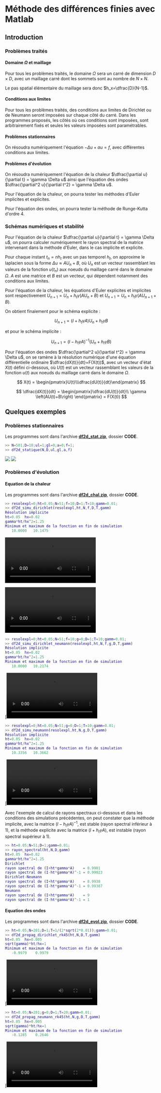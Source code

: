 # Méthode des différences finies avec Matlab

## Introduction

### Problèmes traités

#### Domaine $\Omega$ et maillage

Pour tous les problèmes traités, le domaine  $\Omega$ sera un carré de dimension $D \times D$, avec un maillage carré dont les sommets sont au nombre de $N \times N$.

Le pas spatial élémentaire du maillage sera donc $h_x=\dfrac{D}{N-1}$.

#### Conditions aux limites

Pour tous les problèmes traités, des conditions aux limites de Dirichlet ou de Neumann seront imposées sur chaque côté du carré. Dans les programmes proposés, les côtés où ces conditions sont imposées, sont arbitrairement fixés et seules les valeurs imposées sont paramétrables.

#### Problèmes stationnaires

On résoudra numériquement l'équation $-\Delta u + au = f$, avec différentes conditions aux limites. 

#### Problèmes d'évolution

On résoudra numériquement l'équation de la chaleur $\dfrac{\partial u}{\partial t} = \gamma \Delta u$ ainsi que l'équation des ondes $\dfrac{\partial^2 u}{\partial t^2} = \gamma \Delta u$.

Pour l'équation de la chaleur, on pourra tester les méthodes d'Euler implicites et explicites.

Pour l'équation des ondes, on pourra tester la méthode de Runge-Kutta d'ordre 4.

### Schémas numériques et stabilité

Pour l'équation de la chaleur $\dfrac{\partial u}{\partial t} = \gamma \Delta u$, on pourra calculer numériquement le rayon spectral de la matrice intervenant dans la méthode d'Euler, dans le cas implicite et explicite. 

Pour chaque instant $t_n=nh_t$ avec un pas temporel $h_t$, on approxime le laplacien sous la forme $\Delta u \approx AU_n+B$, où $U_n$ est un vecteur rassemblant les valeurs de la fonction $u(t_n)$ aux noeuds du maillage carré dans le domaine $\Omega$. $A$ est une matrice et $B$ est un vecteur, qui dépendent notamment des conditions aux limites.

Pour l'équation de la chaleur, les équations d'Euler explicites et implicites sont respectivement $U_{n+1} = U_n + h_t \gamma \left(AU_n+B\right)$ et $U_{n+1} = U_n + h_t \gamma \left(AU_{n+1}+B\right)$.

On obtient finalement pour le schéma explicite :

$$
U_{n+1} = \left(I+h_t\gamma A\right)U_n+h_t\gamma B
$$

et pour le schéma implicite :

$$
U_{n+1} = \left(I-h_t\gamma A\right)^{-1}\left(U_n+h_t \gamma B\right)
$$

Pour l'équation des ondes $\dfrac{\partial^2 u}{\partial t^2} = \gamma \Delta u$, on se ramène à la résolution numérique d'une équation différentielle ordinaire $\dfrac{dX(t)}{dt}=F(X(t))$, avec un vecteur d'état $X(t)$ défini ci-dessous, où $U(t)$ est un vecteur rassemblant les valeurs de la fonction $u(t)$ aux noeuds du maillage carré dans le domaine $\Omega$.

$$
X(t) = \begin{pmatrix}U(t)\\\dfrac{dU(t)}{dt}\end{pmatrix}
$$

$$
\dfrac{dX(t)}{dt} = \begin{pmatrix}\dfrac{dU(t)}{dt}\\  \gamma \left(AU(t)+B\right) \end{pmatrix} = F(X(t))
$$

## Quelques exemples

### Problèmes stationnaires

Les programmes sont dans l'archive [**df2d_stat.zip**](Code/df2d_stat.zip), dossier **CODE**.

```matlab
>> N=501;D=10;ul=1;gl=0;a=0;f=1;
>> df2d_statique(N,D,ul,gl,a,f)
```

![](Data/stat_D.png)
![](Data/stat_DN.png)

### Problèmes d'évolution

#### Equation de la chaleur

Les programmes sont dans l'archive [**df2d_chal.zip**](Code/df2d_chal.zip), dossier **CODE**.

```matlab
>> resolexpl=0;ht=0.05;N=51;f=10;D=1;T=10;gamm=0.01;
>> df2d_simu_dirichlet(resolexpl,ht,N,f,D,T,gamm)
Résolution implicite
ht=0.05  hx=0.02
gamma*ht/hx^2=1.25
Minimum et maximum de la fonction en fin de simulation
   10.0000   10.1475
```

![](Data/df2d_dirichlet.mp4)

![](https://github.com/jeanluccollette/methode-des-differences-finies-avec-matlab/blob/main/Data/df2d_dirichlet.mp4)

```matlab
>> resolexpl=0;ht=0.05;N=51;f=10;g=0;D=1;T=10;gamm=0.01;
>> df2d_simu_dirichlet_neumann(resolexpl,ht,N,f,g,D,T,gamm)
Résolution implicite
ht=0.05  hx=0.02
gamma*ht/hx^2=1.25
Minimum et maximum de la fonction en fin de simulation
   10.0000   10.2174
```

[![](Data/df2d_dirichlet_neumann.mp4)

```matlab
>> resolexpl=0;ht=0.05;N=51;g=0;D=1;T=10;gamm=0.01;
>> df2d_simu_neumann(resolexpl,ht,N,g,D,T,gamm)
Résolution implicite
ht=0.05  hx=0.02
gamma*ht/hx^2=1.25
Minimum et maximum de la fonction en fin de simulation
   10.3356   10.3662
```

[![](Data/df2d_neumann.mp4)

Avec l'exemple de calcul de rayons spectraux ci-dessous et dans les conditions des simulations précédentes, on peut constater que la méthode implicite, avec la matrice $\left(I-h_t\gamma A\right)^{-1}$, est stable (rayon spectral inférieur à 1), et la méthode explicite avec la matrice $\left(I+h_t\gamma A\right)$, est instable (rayon spectral supérieur à 1).

```matlab
>> ht=0.05;N=51;D=1;gamm=0.01;
>> rayon_spectral(ht,N,D,gamm)
ht=0.05  hx=0.02
gamma*ht/hx^2=1.25
Dirichlet
rayon spectral de (I+ht*gamma*A)    = 8.9901
rayon spectral de (I-ht*gamma*A)^-1 = 0.99023
Dirichlet-Neumann
rayon spectral de (I+ht*gamma*A)    = 8.9938
rayon spectral de (I-ht*gamma*A)^-1 = 0.99387
Neumann
rayon spectral de (I+ht*gamma*A)    = 9
rayon spectral de (I-ht*gamma*A)^-1 = 1
```

#### Equation des ondes

Les programmes sont dans l'archive [**df2d_evol.zip**](Code/df2d_evol.zip), dossier **CODE**.

```matlab
>> ht=0.05;N=201;D=1;T=1/(2*sqrt(2*0.01));gamm=0.01;
>> df2d_propag_dirichlet_rk45(ht,N,D,T,gamm)
ht=0.05  hx=0.005
sqrt(gamma)*ht/hx=1
Minimum et maximum de la fonction en fin de simulation
   -0.9979    0.9979
```

[![](Data/df2d_propag_dirichlet_rk45.mp4)

```matlab
>> ht=0.05;N=201;g=0;D=1;T=20;gamm=0.01;
>> df2d_propag_neumann_rk45(ht,N,g,D,T,gamm)
ht=0.05  hx=0.005
sqrt(gamma)*ht/hx=1
Minimum et maximum de la fonction en fin de simulation
   -0.1285    0.2646
```

[![](Data/df2d_propag_neumann_rk45.mp4)

